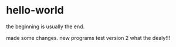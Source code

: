 # hello-world
the beginning is usually the end.

made some changes.  new programs test version 2
what the dealy!!!
